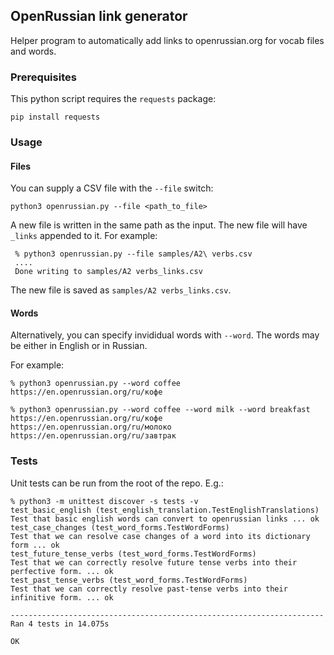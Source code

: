 ## OpenRussian link generator

Helper program to automatically add links to openrussian.org for vocab files and words. 

### Prerequisites

This python script requires the `requests` package: 

```
pip install requests
```
### Usage


#### Files
You can supply a CSV file with the `--file` switch: 

```
python3 openrussian.py --file <path_to_file>
```

A new file is written in the same path as the input. 
The new file will have `_links` appended to it. For example: 

```
 % python3 openrussian.py --file samples/A2\ verbs.csv 
 ....
 Done writing to samples/A2 verbs_links.csv
 ```
The new file is saved as `samples/A2 verbs_links.csv`.


#### Words
Alternatively, you can specify invididual words with `--word`. 
The words may be either in English or in Russian.

For example:
```
% python3 openrussian.py --word coffee               
https://en.openrussian.org/ru/кофе

% python3 openrussian.py --word coffee --word milk --word breakfast
https://en.openrussian.org/ru/кофе
https://en.openrussian.org/ru/молоко
https://en.openrussian.org/ru/завтрак
```


### Tests
Unit tests can be run from the root of the repo. E.g.:

```
% python3 -m unittest discover -s tests -v    
test_basic_english (test_english_translation.TestEnglishTranslations)
Test that basic english words can convert to openrussian links ... ok
test_case_changes (test_word_forms.TestWordForms)
Test that we can resolve case changes of a word into its dictionary form ... ok
test_future_tense_verbs (test_word_forms.TestWordForms)
Test that we can correctly resolve future tense verbs into their perfective form. ... ok
test_past_tense_verbs (test_word_forms.TestWordForms)
Test that we can correctly resolve past-tense verbs into their infinitive form. ... ok

----------------------------------------------------------------------
Ran 4 tests in 14.075s

OK
```
